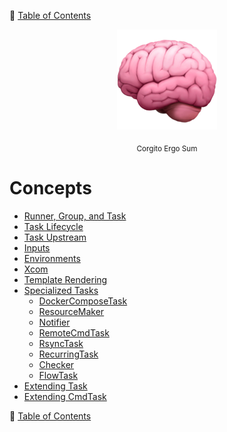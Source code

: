 🔖 [Table of Contents](../README.md)

<div align="center">
  <img src="../_images/emoji/brain.png"/>
  <p>
    <sub>
      Corgito Ergo Sum
    </sub>
  </p>
</div>


# Concepts

- [Runner, Group, and Task](runner-group-and-task.md)
- [Task Lifecycle](task-lifecycle.md)
- [Task Upstream](task-upstream.md)
- [Inputs](inputs.md)
- [Environments](environments.md)
- [Xcom](xcom.md)
- [Template Rendering](template-rendering.md)
- [Specialized Tasks](specialized-tasks.md)
  - [DockerComposeTask](specialized-tasks/docker-compose-task.md)
  - [ResourceMaker](specialized-tasks/resource-maker.md)
  - [Notifier](specialized-tasks/notifider.md)
  - [RemoteCmdTask](specialized-tasks/remote-cmd-task.md)
  - [RsyncTask](specialized-tasks/rsync-task.md)
  - [RecurringTask](specialized-tasks/recurring-task.md)
  - [Checker](specialized-tasks/checker.md)
  - [FlowTask](specialized-tasks/flow-task.md)
- [Extending Task](extending-task.md)
- [Extending CmdTask](extending-cmd-task.md)

🔖 [Table of Contents](../README.md)
